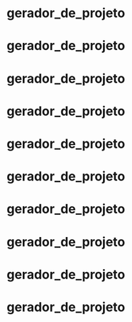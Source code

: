 # gerador_de_projeto
# gerador_de_projeto
# gerador_de_projeto
# gerador_de_projeto
# gerador_de_projeto
# gerador_de_projeto
# gerador_de_projeto
# gerador_de_projeto
# gerador_de_projeto
# gerador_de_projeto
